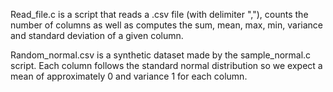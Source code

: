 Read_file.c is a script that reads a .csv file (with delimiter ","), counts the number of columns as well as computes the sum, mean, max, min, variance and standard deviation of a given column. 

Random_normal.csv is a synthetic dataset made by the sample_normal.c script. Each column follows the standard normal distribution so we expect a mean of approximately 0 and variance 1 for each column.
